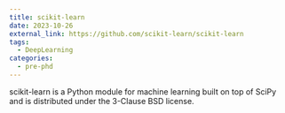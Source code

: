 ```yaml
---
title: scikit-learn
date: 2023-10-26
external_link: https://github.com/scikit-learn/scikit-learn
tags:
  - DeepLearning
categories:
  - pre-phd
---
```


scikit-learn is a Python module for machine learning built on top of SciPy and is distributed under the 3-Clause BSD license.

<!--more-->
